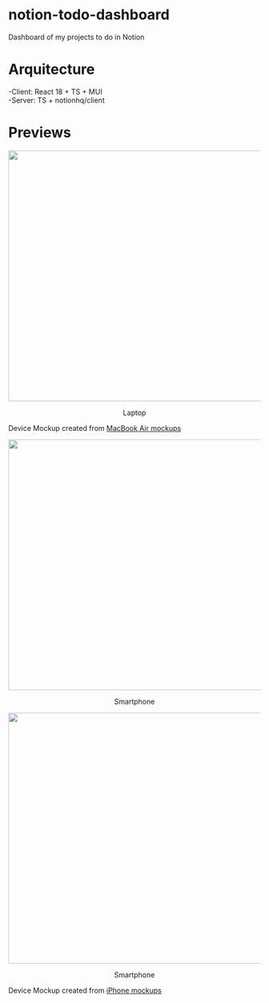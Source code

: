 # notion-todo-dashboard
Dashboard of my projects to do in Notion

# Arquitecture
-Client: React 18 + TS + MUI
<br />
-Server: TS + notionhq/client

# Previews
<p align="center"><img width="700" height="500" src="https://res.cloudinary.com/dvm6sgg1h/image/upload/v1652638323/rn2anl8mystmhfbky15i.png"></p>
<p align="center">Laptop</p>

Device Mockup created from <a href="https://deviceframes.com/templates/macbook-air">MacBook Air mockups</a>

<p align="center"><img width="700" height="500" src="https://res.cloudinary.com/dvm6sgg1h/image/upload/v1652638323/qpwp23nuygpsjsflfh3q.png"></p>
<p align="center">Smartphone</p>

<p align="center"><img width="700" height="500" src="https://res.cloudinary.com/dvm6sgg1h/image/upload/v1652638323/pq0hh7fmaumqslmfocaj.png"></p>
<p align="center">Smartphone</p>

Device Mockup created from <a href="https://deviceframes.com/templates/iphone-13">iPhone mockups</a>
